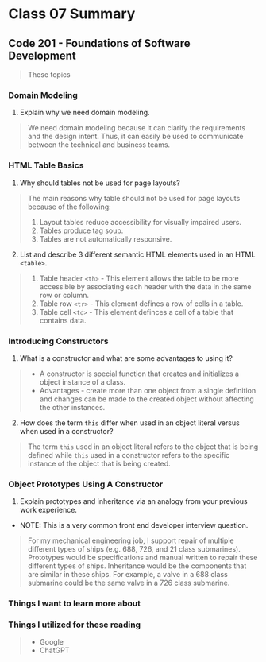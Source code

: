 # Class 07 Summary
## Code 201 - Foundations of Software Development

> These topics

### Domain Modeling
1. Explain why we need domain modeling.
  > We need domain modeling because it can clarify the requirements and the design intent. Thus, it can easily be used to communicate between the technical and business teams.

### HTML Table Basics
1. Why should tables not be used for page layouts?
  > The main reasons why table should not be used for page layouts because of the following:
  > 1. Layout tables reduce accessibility for visually impaired users.
  > 2. Tables produce tag soup.
  > 3. Tables are not automatically responsive.
2. List and describe 3 different semantic HTML elements used in an HTML `<table>`.
  > 1. Table header `<th>` - This element allows the table to be more accessible by associating each header with the data in the same row or column.
  > 2. Table row `<tr>` - This element defines a row of cells in a table.
  > 3. Table cell `<td>` - This element definces a cell of a table that contains data.

### Introducing Constructors
1. What is a constructor and what are some advantages to using it?
  > * A constructor is special function that creates and initializes a object instance of a class.
  > * Advantages - create more than one object from a single definition and changes can be made to the created object without affecting the other instances.
2. How does the term `this` differ when used in an object literal versus when used in a constructor?
  > The term `this` used in an object literal refers to the object that is being defined while `this` used in a constructor refers to the specific instance of the object that is being created.

### Object Prototypes Using A Constructor
1. Explain prototypes and inheritance via an analogy from your previous work experience.
  * NOTE: This is a very common front end developer interview question.
  > For my mechanical engineering job, I support repair of multiple different types of ships (e.g. 688, 726, and 21 class submarines). Prototypes would be specifications and manual written to repair these different types of ships. Inheritance would be the components that are similar in these ships. For example, a valve in a 688 class submarine could be the same valve in a 726 class submarine.

### Things I want to learn more about


### Things I utilized for these reading
  > * Google
  > * ChatGPT

